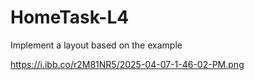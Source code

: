 # HomeTask-L4
Implement a layout based on the example

https://i.ibb.co/r2M81NR5/2025-04-07-1-46-02-PM.png
